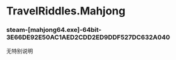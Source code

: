 # TravelRiddles.Mahjong

### steam-[mahjong64.exe]-64bit-3E66DE92E50AC1AED2CDD2ED9DDF527DC632A040
无特别说明
